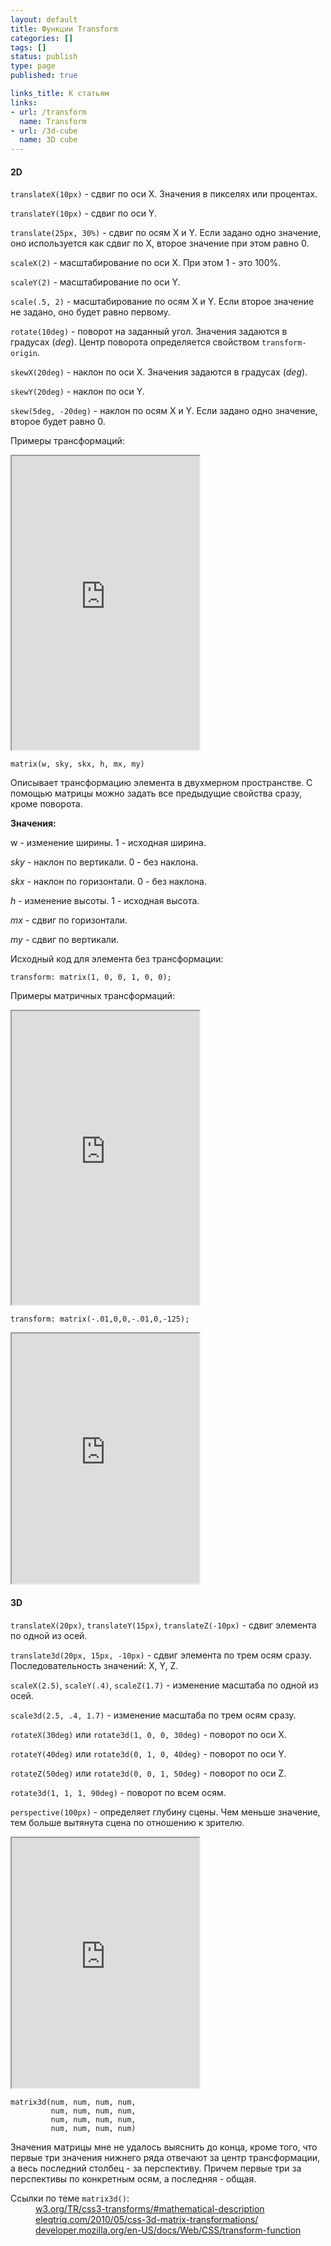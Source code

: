 ```yaml
---
layout: default
title: Функции Transform
categories: []
tags: []
status: publish
type: page
published: true

links_title: К статьям
links:
- url: /transform
  name: Transform
- url: /3d-cube  
  name: 3D cube	
---
```

<h4>2D</h4>

<code>translateX(10px)</code> - сдвиг по оси X. Значения в пикселях или процентах.

<code>translateY(10px)</code> - сдвиг по оси Y.

<code>translate(25px, 30%)</code> - сдвиг по осям X и Y. Если задано одно значение, оно используется как сдвиг по X, второе значение при этом равно 0.

<code>scaleX(2)</code> - масштабирование по оси X. При этом 1 - это 100%. 

<code>scaleY(2)</code> - масштабирование по оси Y.

<code>scale(.5, 2)</code> - масштабирование по осям X и Y. Если второе значение не задано, оно будет равно первому.

<code>rotate(10deg)</code> - поворот на заданный угол. Значения задаются в градусах (<i>deg</i>). Центр поворота определяется свойством <code>transform-origin</code>.

<code>skewX(20deg)</code> - наклон по оси X. Значения задаются в градусах (<i>deg</i>).

<code>skewY(20deg)</code> - наклон по оси Y. 

<code>skew(5deg, -20deg)</code> - наклон по осям X и Y. Если задано одно значение, второе будет равно 0.

Примеры трансформаций:

<iframe class="jsbin" style="height: 470px" src="http://jsbin.com/EcebOKi/28/embed?output"></iframe>

<code>matrix(w, sky, skx, h, mx, my)</code>

Описывает трансформацию элемента в двухмерном пространстве. С помощью матрицы можно задать все предыдущие свойства сразу, кроме поворота.

<b>Значения:</b>

w - изменение ширины. 1 - исходная ширина.

<i>sky</i> - наклон по вертикали. 0 - без наклона.

<i>skx</i> - наклон по горизонтали. 0 - без наклона.

<i>h</i> - изменение высоты. 1 - исходная высота.

<i>mx</i> - сдвиг по горизонтали.

<i>my</i> - сдвиг по вертикали.

Исходный код для элемента без трансформации:

<pre><code class="language-css">transform: matrix(1, 0, 0, 1, 0, 0);</code></pre>

Примеры матричных трансформаций:

<iframe class="jsbin" style="height: 470px" src="http://jsbin.com/EcebOKi/13/embed?output"></iframe>

<code>transform: matrix(-.01,0,0,-.01,0,-125);</code>
<iframe class="jsbin" style="height: 400px" src="http://jsbin.com/EcebOKi/30/embed?output"></iframe>

<h4>3D</h4>

<code>translateX(20px)</code>, <code>translateY(15px)</code>, <code>translateZ(-10px)</code> - сдвиг элемента по одной из осей.

<code>translate3d(20px, 15px, -10px)</code> - сдвиг элемента по трем осям сразу. Последовательность значений: X, Y, Z.

<code>scaleX(2.5)</code>, <code>scaleY(.4)</code>, <code>scaleZ(1.7)</code> - изменение масштаба по одной из осей.

<code>scale3d(2.5, .4, 1.7)</code> - изменение масштаба по трем осям сразу.

<code>rotateX(30deg)</code> или <code>rotate3d(1, 0, 0, 30deg)</code> - поворот по оси X.

<code>rotateY(40deg)</code> или <code>rotate3d(0, 1, 0, 40deg)</code> - поворот по оси Y.

<code>rotateZ(50deg)</code> или <code>rotate3d(0, 0, 1, 50deg)</code> - поворот по оси Z.

<code>rotate3d(1, 1, 1, 90deg)</code> - поворот по всем осям.

<code>perspective(100px)</code> - определяет глубину сцены. Чем меньше значение, тем больше вытянута сцена по отношению к зрителю.

<iframe class="jsbin" style="height: 400px" src="http://jsbin.com/EcebOKi/34/embed?output"></iframe>

<pre><code class="language-css">matrix3d(num, num, num, num, 
         num, num, num, num, 
         num, num, num, num, 
         num, num, num, num)</code></pre>

Значения матрицы мне не удалось выяснить до конца, кроме того, что первые три значения нижнего ряда отвечают за центр трансформации, а весь последний столбец - за перспективу. Причем первые три за перспективы по конкретным осям, а последняя - общая.

<dl class="post__links post__links--readmore">
	<dt>Ссылки по теме <code>matrix3d()</code>:</dt>
<dd><a href="http://www.w3.org/TR/css3-transforms/#mathematical-description">w3.org/TR/css3-transforms/#mathematical-description</a></dd>
<dd><a href="http://www.eleqtriq.com/2010/05/css-3d-matrix-transformations/">eleqtriq.com/2010/05/css-3d-matrix-transformations/</a></dd>
<dd><a href="https://developer.mozilla.org/en-US/docs/Web/CSS/transform-function">developer.mozilla.org/en-US/docs/Web/CSS/transform-function</a></dd>
</dl>
